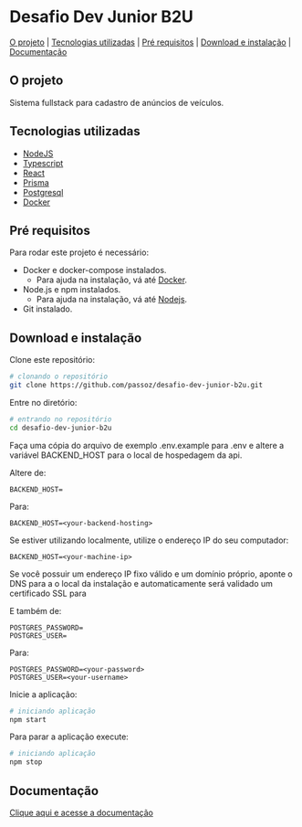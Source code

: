 # Desafio Dev Junior B2U

[O projeto](#o-projeto) |
[Tecnologias utilizadas](#tecnologias-utilizadas) |
[Pré requisitos](#pre-requisitos) |
[Download e instalação](#download-e-instalação) |
[Documentação](#documentação)

## O projeto
Sistema fullstack para cadastro de anúncios de veículos.

## Tecnologias utilizadas
 * [NodeJS](https://nodejs.org)
 * [Typescript](https://www.typescriptlang.org/)
 * [React](https://reactjs.org/)
 * [Prisma](https://prisma.io)
 * [Postgresql](https://postgresql.org)
 * [Docker](https://docker.com)


## Pré requisitos
Para rodar este projeto é necessário:
 * Docker e docker-compose instalados.
   * Para ajuda na instalação, vá até [Docker](https://docker.io).
 * Node.js e npm instalados.
   * Para ajuda na instalação, vá até [Nodejs](https://nodejs.org).
 * Git instalado.


## Download e instalação

Clone este repositório:

```sh
# clonando o repositório
git clone https://github.com/passoz/desafio-dev-junior-b2u.git
```

Entre no diretório:

```sh
# entrando no repositório
cd desafio-dev-junior-b2u
```
Faça uma cópia do arquivo de exemplo .env.example para .env e altere a variável BACKEND_HOST para o local de hospedagem da api.

Altere de:
```
BACKEND_HOST=
```
Para:
```
BACKEND_HOST=<your-backend-hosting>
```
Se estiver utilizando localmente, utilize o endereço IP do seu computador:
```
BACKEND_HOST=<your-machine-ip>
```
Se você possuir um endereço IP fixo válido e um domínio próprio, aponte o DNS para a o local da instalação e automaticamente será validado um certificado SSL para 

E também de:
```
POSTGRES_PASSWORD=
POSTGRES_USER=
```
Para:
```
POSTGRES_PASSWORD=<your-password>
POSTGRES_USER=<your-username>
```

Inicie a aplicação:

```sh
# iniciando aplicação
npm start
```

Para parar a aplicação execute:

```sh
# iniciando aplicação
npm stop
```

## Documentação

[Clique aqui e acesse a documentação](https://passoz.github.io/desafio-dev-junior-b2u/)